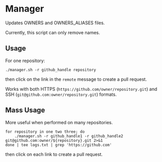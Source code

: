# Manager

Updates OWNERS and OWNERS_ALIASES files.

Currently, this script can only remove names.

## Usage

For one repository:


```shell
./manager.sh -r github_handle repository
```

then click on the link in the `remote` message to create a pull request.

Works with both HTTPS (`https://github.com/owner/repository.git`) and SSH (`git@github.com:owner/repository.git`) formats.

## Mass Usage

More useful when performed on many repositories.

```shell
for repository in one two three; do
	./manager.sh -r github_handle1 -r github_handle2 git@github.com:owner/${repository}.git 2>&1
done | tee logs.txt | grep 'https://github.com'
```

then click on each link to create a pull request.
